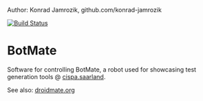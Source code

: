 
  Author: Konrad Jamrozik, github.com/konrad-jamrozik

  [![Build Status](https://travis-ci.org/konrad-jamrozik/botmate.svg?branch=master)](https://travis-ci.org/konrad-jamrozik/botmate)


# BotMate
Software for controlling BotMate, a robot used for showcasing test generation tools @ [cispa.saarland](https://cispa.saarland/).

See also: [droidmate.org](https://www.droidmate.org/)
